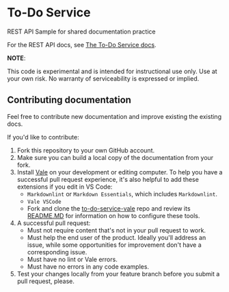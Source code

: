 # To-Do Service

<!-- vale Google.Passive = NO -->
<!-- vale write-good.Passive = NO -->

REST API Sample for shared documentation practice

For the REST API docs, see [The To-Do Service docs](https://uwc2-apidoc.github.io/to-do-service-au25/).

**NOTE**:

This code is experimental and is intended for instructional use only.
Use at your own risk. No warranty of serviceability is expressed or implied.

## Contributing documentation

Feel free to contribute new documentation and improve existing the existing docs.

If you'd like to contribute:

1. Fork this repository to your own GitHub account.
2. Make sure you can build a local copy of the documentation from your fork.
3. Install [Vale](https://vale.sh/) on your development or editing computer.
   To help you have a successful pull request experience, it's also helpful
   to add these extensions if you edit in VS Code:
    * `Markdownlint` or `Markdown Essentials`, which includes `Markdownlint`.
    * `Vale VSCode`
    * Fork and clone the
        [to-do-service-vale](https://github.com/UWC2-APIDOC/to-do-service-vale) repo
        and review its
        [README.MD](https://github.com/UWC2-APIDOC/to-do-service-vale?tab=readme-ov-file#to-do-service-vale)
        for information on how to configure these tools.
4. A successful pull request:
    * Must not require content that's not in your pull request to work.
    * Must help the end user of the product. Ideally you'll address an issue,
        while some opportunities for improvement don't have a corresponding issue.
    * Must have no lint or Vale errors.
    * Must have no errors in any code examples.
5. Test your changes locally from your feature branch before you submit a pull request, please.
